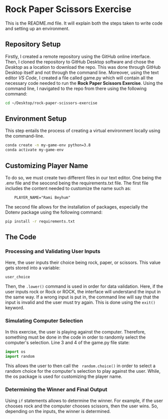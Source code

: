 # Rock Paper Scissors Exercise

This is the README.md file. It will explain both the steps taken to write code and setting up an environment. 

## Repository Setup

Firstly, I created a remote repository using the GitHub online interface. Then, I cloned the repository to GitHub Desktop software and chose the *Desktop* as a location to download the repo. This was done through GitHub Desktop itself and not through the command line. Moreover, using the text editor *VS Code*, I created a file called game.py which will contain all the necessary code needed to run the **Rock Paper Scissors Exercise**.
Using the command line, I navigated to the repo from there using the following command:
```sh
cd ~/Desktop/rock-paper-scissors-exercise
```

## Environment Setup

This step entails the process of creating a virtual environment locally using the command-line. 
```sh
conda create -n my-game-env python=3.8
conda activate my-game-env
```

## Customizing Player Name 

To do so, we must create two different files in our text editor. One being the .env file and the seocond being the requirements.txt file. The first file includes the content needed to customize the name such as:

        PLAYER_NAME="Rami Beyhum"
The second file allows for the installation of packages, especially the Dotenv package using the following command:
```sh
pip install -r requirements.txt
```

## The Code
### Processing and Validating User Inputs

Here, the user inputs their choice being rock, paper, or scissors. This value gets stored into a variable:
```python
user_choice
```
Then, the ``` .lower() ``` command is used in order for data validation. Here, if the user inputs rock or Rock or ROCK, the interface will understand the input in the same way. If a wrong input is put in, the command line will say that the input is invalid and the user must try again. This is done using the ``` exit() ``` keyword. 

### Simulating Computer Selection

In this exercise, the user is playing against the computer. Therefore, something must be done in the code in order to randomly select the computer's selection. Line 3 and 4 of the game.py file state:
```python
import os
import random
```
This allows the user to then call the ``` random.choice()``` in order to select a random choice for the computer's selection to play against the user. While, the os package is used for customizing the player name.

### Determining the Winner and Final Output

Using ``` if ``` statements allows to determine the winner. For example, if the user chooses rock and the computer chooses scissors, then the user wins. So, depending on the inputs, the winner is determined. 

